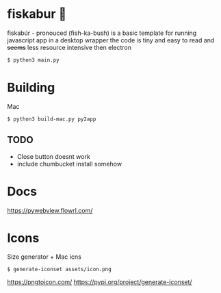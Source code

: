 # fiskabur 🐡
fiskabúr - pronouced (fish-ka-bush) is a basic template for running javascript app in a desktop wrapper
the code is tiny and easy to read and ~~seems~~ less resource intensive then electron


```bash
$ python3 main.py
```

# Building
Mac
```
$ python3 build-mac.py py2app
```

## TODO
- Close button doesnt work
- include chumbucket install somehow


# Docs
https://pywebview.flowrl.com/

# Icons

Size generator + Mac icns
```
$ generate-iconset assets/icon.png
```

https://pngtoicon.com/
https://pypi.org/project/generate-iconset/

